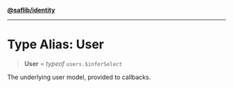 [**@saflib/identity**](../index.md)

***

# Type Alias: User

> **User** = *typeof* `users.$inferSelect`

The underlying user model, provided to callbacks.
